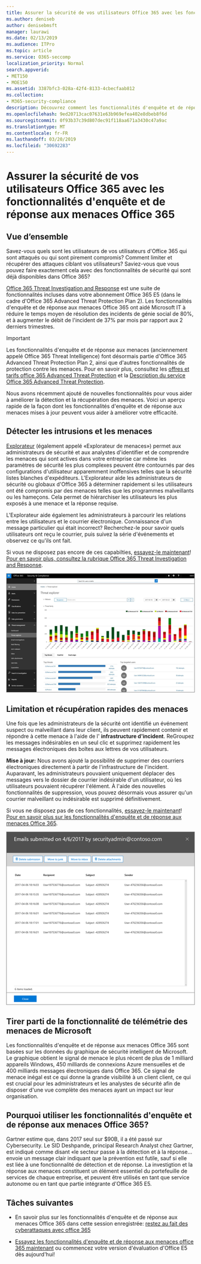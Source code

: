 ```yaml
---
title: Assurer la sécurité de vos utilisateurs Office 365 avec les fonctionnalités d'enquête et de réponse aux menaces Office 365
ms.author: deniseb
author: denisebmsft
manager: laurawi
ms.date: 02/13/2019
ms.audience: ITPro
ms.topic: article
ms.service: O365-seccomp
localization_priority: Normal
search.appverid:
- MET150
- MOE150
ms.assetid: 3387bfc3-028a-42f4-8133-4cbecfaab812
ms.collection:
- M365-security-compliance
description: Découvrez comment les fonctionnalités d'enquête et de réponse aux menaces Office 365 peuvent aider votre organisation à détecter les intrusions et les menaces, ainsi qu'à limiter et récupérer rapidement les menaces.
ms.openlocfilehash: 9ed20713cac07631e63b969efea402e8dbeb8f6d
ms.sourcegitcommit: 0f93b37c39d807dec91f118aa671a3430c47a9ac
ms.translationtype: MT
ms.contentlocale: fr-FR
ms.lasthandoff: 03/20/2019
ms.locfileid: "30692283"
---
```

# <a name="keep-your-office-365-users-safe-with-office-365-threat-investigation-and-response-capabilities"></a>Assurer la sécurité de vos utilisateurs Office 365 avec les fonctionnalités d'enquête et de réponse aux menaces Office 365

## <a name="overview"></a>Vue d’ensemble

Savez-vous quels sont les utilisateurs de vos utilisateurs d'Office 365 qui sont attaqués ou qui sont pirement compromis? Comment limiter et récupérer des attaques ciblant vos utilisateurs? Saviez-vous que vous pouvez faire exactement cela avec des fonctionnalités de sécurité qui sont déjà disponibles dans Office 365? 
  
[Office 365 Threat Investigation and Response](office-365-ti.md) est une suite de fonctionnalités incluses dans votre abonnement Office 365 E5 (dans le cadre d'Office 365 Advanced Threat Protection Plan 2). Les fonctionnalités d'enquête et de réponse aux menaces Office 365 ont aidé Microsoft IT à réduire le temps moyen de résolution des incidents de génie social de 80%, et à augmenter le débit de l'incident de 37% par mois par rapport aux 2 derniers trimestres. 

> [!IMPORTANT]
> Les fonctionnalités d'enquête et de réponse aux menaces (anciennement appelé Office 365 Threat Intelligence) font désormais partie d'Office 365 Advanced Threat Protection Plan 2, ainsi que d'autres fonctionnalités de protection contre les menaces. Pour en savoir plus, consultez les [offres et tarifs office 365 Advanced Threat Protection](https://products.office.com/exchange/advance-threat-protection) et la [Description du service Office 365 Advanced Threat Protection](https://docs.microsoft.com/office365/servicedescriptions/office-365-advanced-threat-protection-service-description).
  
Nous avons récemment ajouté de nouvelles fonctionnalités pour vous aider à améliorer la détection et la récupération des menaces. Voici un aperçu rapide de la façon dont les fonctionnalités d'enquête et de réponse aux menaces mises à jour peuvent vous aider à améliorer votre efficacité.
  
## <a name="detect-intrusions-and-threats"></a>Détecter les intrusions et les menaces

[Explorateur](use-explorer-in-security-and-compliance.md) (également appelé «Explorateur de menaces») permet aux administrateurs de sécurité et aux analystes d'identifier et de comprendre les menaces qui sont actives dans votre entreprise car même les paramètres de sécurité les plus complexes peuvent être contournés par des configurations d'utilisateur apparemment inoffensives telles que la sécurité listes blanches d'expéditeurs. L'Explorateur aide les administrateurs de sécurité ou globaux d'Office 365 à déterminer rapidement si les utilisateurs ont été compromis par des menaces telles que les programmes malveillants ou les hameçons. Cela permet de hiérarchiser les utilisateurs les plus exposés à une menace et la réponse requise. 
  
L'Explorateur aide également les administrateurs à parcourir les relations entre les utilisateurs et le courrier électronique. Connaissance d'un message particulier qui était incorrect? Recherchez-le pour savoir quels utilisateurs ont reçu le courrier, puis suivez la série d'événements et observez ce qu'ils ont fait.

Si vous ne disposez pas encore de ces capabilties, [essayez-le maintenant](https://aka.ms/tryo365threatintel3)! [Pour en savoir plus, consultez la rubrique Office 365 Threat Investigation and Response](https://aka.ms/readmoreabouto365threatintel).
  
![Capture d'écran de l'Explorateur de menaces dans Office 365, codée en couleur par une famille de programmes malveillants](media/591338dd-252a-437d-b5f2-87aa42e74b0c.png)
  
## <a name="quickly-mitigate-and-recover-from-threats"></a>Limitation et récupération rapides des menaces

Une fois que les administrateurs de la sécurité ont identifié un événement suspect ou malveillant dans leur client, ils peuvent rapidement contenir et répondre à cette menace à l'aide de l' **infrastructure d'incident**. ReGroupez les messages indésirables en un seul clic et supprimez rapidement les messages électroniques des boîtes aux lettres de vos utilisateurs. 
  
 **Mise à jour:** Nous avons ajouté la possibilité de supprimer des courriers électroniques directement à partir de l'infrastructure de l'incident. Auparavant, les administrateurs pouvaient uniquement déplacer des messages vers le dossier de courrier indésirable d'un utilisateur, où les utilisateurs pouvaient récupérer l'élément. À l'aide des nouvelles fonctionnalités de suppression, vous pouvez désormais vous assurer qu'un courrier malveillant ou indésirable est supprimé définitivement. 
  
Si vous ne disposez pas de ces fonctionnalités, [essayez-le maintenant](https://aka.ms/tryo365threatintel3)! [Pour en savoir plus sur les fonctionnalités d'enquête et de réponse aux menaces Office 365](https://aka.ms/readmoreabouto365threatintel).
  
![Capture d'écran de la liste des messages de correction d'incidents](media/9d8452d3-d8d2-4b26-81f9-76396e08dd17.png)
  
## <a name="leverage-the-threat-telemetry-of-microsoft"></a>Tirer parti de la fonctionnalité de télémétrie des menaces de Microsoft

Les fonctionnalités d'enquête et de réponse aux menaces Office 365 sont basées sur les données du graphique de sécurité intelligent de Microsoft. Le graphique obtient le signal de menace le plus récent de plus de 1 milliard appareils Windows, 450 milliards de connexions Azure mensuelles et de 400 milliards messages électroniques dans Office 365. Ce signal de menace inégal est ce qui donne la grande visibilité à un client client, ce qui est crucial pour les administrateurs et les analystes de sécurité afin de disposer d'une vue complète des menaces ayant un impact sur leur organisation. 
  
   
## <a name="why-use-office-365-threat-investigation-and-response-capabilities"></a>Pourquoi utiliser les fonctionnalités d'enquête et de réponse aux menaces Office 365?

Gartner estime que, dans 2017 seul sur $90B, il a été passé sur Cybersecurity. Le SID Deshpande, principal Research Analyst chez Gartner, est indiqué comme disant «le secteur passe à la détection et à la réponse... envoie un message clair indiquant que la prévention est futile, sauf si elle est liée à une fonctionnalité de détection et de réponse. La investigtion et la réponse aux menaces constituent un élément essentiel du portefeuille de services de chaque entreprise, et peuvent être utilisés en tant que service autonome ou en tant que partie intégrante d'Office 365 E5.
  
## <a name="whats-next"></a>Tâches suivantes

- En savoir plus sur les fonctionnalités d'enquête et de réponse aux menaces Office 365 dans cette session enregistrée: [restez au fait des cyberattaques avec office 365](https://myignite.microsoft.com/videos/53723)
    
- [Essayez les fonctionnalités d'enquête et de réponse aux menaces office 365 maintenant](https://aka.ms/tryo365threatintel3) ou commencez votre version d'évaluation d'Office E5 dès aujourd'hui! 
    

